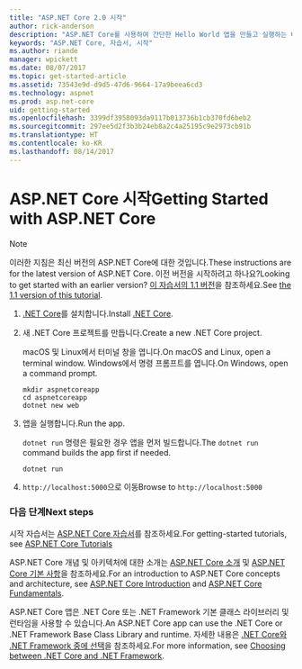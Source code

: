 ```yaml
---
title: "ASP.NET Core 2.0 시작"
author: rick-anderson
description: "ASP.NET Core를 사용하여 간단한 Hello World 앱을 만들고 실행하는 빠른 자습서입니다."
keywords: "ASP.NET Core, 자습서, 시작"
ms.author: riande
manager: wpickett
ms.date: 08/07/2017
ms.topic: get-started-article
ms.assetid: 73543e9d-d9d5-47d6-9664-17a9beea6cd3
ms.technology: aspnet
ms.prod: asp.net-core
uid: getting-started
ms.openlocfilehash: 3399df3958093da9117b013736b1cb370fd6beb2
ms.sourcegitcommit: 297ee5d2f3b3b24eb8a2c4a25195c9e2973cb91b
ms.translationtype: HT
ms.contentlocale: ko-KR
ms.lasthandoff: 08/14/2017
---
```

# <a name="getting-started-with-aspnet-core"></a><span data-ttu-id="2789d-104">ASP.NET Core 시작</span><span class="sxs-lookup"><span data-stu-id="2789d-104">Getting Started with ASP.NET Core</span></span>

> [!NOTE]
> <span data-ttu-id="2789d-105">이러한 지침은 최신 버전의 ASP.NET Core에 대한 것입니다.</span><span class="sxs-lookup"><span data-stu-id="2789d-105">These instructions are for the latest version of ASP.NET Core.</span></span> <span data-ttu-id="2789d-106">이전 버전을 시작하려고 하나요?</span><span class="sxs-lookup"><span data-stu-id="2789d-106">Looking to get started with an earlier version?</span></span> <span data-ttu-id="2789d-107">[이 자습서의 1.1 버전](xref:getting-started-1.1)을 참조하세요.</span><span class="sxs-lookup"><span data-stu-id="2789d-107">See [the 1.1 version of this tutorial](xref:getting-started-1.1).</span></span>

1. <span data-ttu-id="2789d-108">[.NET Core](https://microsoft.com/net/core/)를 설치합니다.</span><span class="sxs-lookup"><span data-stu-id="2789d-108">Install [.NET Core](https://microsoft.com/net/core/).</span></span>

2. <span data-ttu-id="2789d-109">새 .NET Core 프로젝트를 만듭니다.</span><span class="sxs-lookup"><span data-stu-id="2789d-109">Create a new .NET Core project.</span></span>

   <span data-ttu-id="2789d-110">macOS 및 Linux에서 터미널 창을 엽니다.</span><span class="sxs-lookup"><span data-stu-id="2789d-110">On macOS and Linux, open a terminal window.</span></span> <span data-ttu-id="2789d-111">Windows에서 명령 프롬프트를 엽니다.</span><span class="sxs-lookup"><span data-stu-id="2789d-111">On Windows, open a command prompt.</span></span>

   ```terminal
   mkdir aspnetcoreapp
   cd aspnetcoreapp
   dotnet new web
   ```
    
4. <span data-ttu-id="2789d-112">앱을 실행합니다.</span><span class="sxs-lookup"><span data-stu-id="2789d-112">Run the app.</span></span>

   <span data-ttu-id="2789d-113">`dotnet run` 명령은 필요한 경우 앱을 먼저 빌드합니다.</span><span class="sxs-lookup"><span data-stu-id="2789d-113">The `dotnet run` command builds the app first if needed.</span></span>

   ```terminal
   dotnet run
   ```

5. <span data-ttu-id="2789d-114">`http://localhost:5000`으로 이동</span><span class="sxs-lookup"><span data-stu-id="2789d-114">Browse to `http://localhost:5000`</span></span>

### <a name="next-steps"></a><span data-ttu-id="2789d-115">다음 단계</span><span class="sxs-lookup"><span data-stu-id="2789d-115">Next steps</span></span>

<span data-ttu-id="2789d-116">시작 자습서는 [ASP.NET Core 자습서](tutorials/index.md)를 참조하세요.</span><span class="sxs-lookup"><span data-stu-id="2789d-116">For getting-started tutorials, see [ASP.NET Core Tutorials](tutorials/index.md)</span></span>

<span data-ttu-id="2789d-117">ASP.NET Core 개념 및 아키텍처에 대한 소개는 [ASP.NET Core 소개](index.md) 및 [ASP.NET Core 기본 사항](fundamentals/index.md)을 참조하세요.</span><span class="sxs-lookup"><span data-stu-id="2789d-117">For an introduction to ASP.NET Core concepts and architecture, see [ASP.NET Core Introduction](index.md) and [ASP.NET Core Fundamentals](fundamentals/index.md).</span></span>

<span data-ttu-id="2789d-118">ASP.NET Core 앱은 .NET Core 또는 .NET Framework 기본 클래스 라이브러리 및 런타임을 사용할 수 있습니다.</span><span class="sxs-lookup"><span data-stu-id="2789d-118">An ASP.NET Core app can use the .NET Core or .NET Framework Base Class Library and runtime.</span></span> <span data-ttu-id="2789d-119">자세한 내용은 [.NET Core와 .NET Framework 중에 선택](https://docs.microsoft.com/dotnet/articles/standard/choosing-core-framework-server)을 참조하세요.</span><span class="sxs-lookup"><span data-stu-id="2789d-119">For more information, see [Choosing between .NET Core and .NET Framework](https://docs.microsoft.com/dotnet/articles/standard/choosing-core-framework-server).</span></span>
